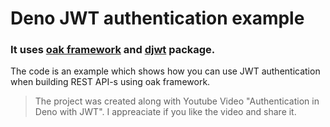 # Deno JWT authentication example

### It uses [oak framework](https://deno.land/x/oak) and [djwt](https://deno.land/x/djwt) package.
The code is an example which shows how you can use JWT authentication when building REST API-s using oak framework.

>The project was created along with Youtube Video "Authentication in Deno with JWT". I appreaciate if you like the video and share it.
